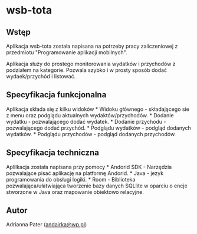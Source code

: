 # wsb-tota

## Wstęp
Aplikacja wsb-tota została napisana na potrzeby pracy zaliczeniowej z przedmiotu
"Programowanie aplikacji mobilnych".


Aplikacja służy do prostego monitorowania wydatków i przychodów z podziałem na kategorie. Pozwala
szybko i w prosty sposób dodać wydaek/przychód i listować.

## Specyfikacja funkcjonalna
Aplikacja składa się z kilku widoków
    * Widoku głównego - składającego sie z menu oraz podglądu aktualnych wydaktów/przychodów.
    * Dodanie wydatku - pozwalającego dodać wydatek.
    * Dodanie przychodu - pozwalającego dodać przychód.
    * Podglądu wydatków - podgląd dodanych wydatków.
    * Podglądu przychodów - podgląd dodanych przychodów.

## Specyfikacja techniczna
Aplilkacja została napisana przy pomocy
    * Andorid SDK - Narzędzia pozwalające pisać aplikację na platformę Andorid.
    * Java - jezyk programowania do obsługi logiki.
    * Room - Biblioteka pozwalająca/ułatwiająca tworzenie bazy danych SQLlite w oparciu o 
        encje stworzone w Java oraz mapowanie obiektowo relacyjne. 
        
        
        
        
## Autor
Adrianna Pater (andairka@wp.pl)